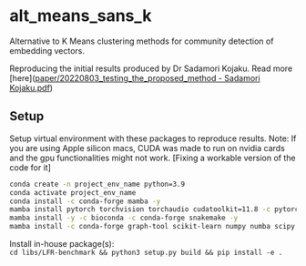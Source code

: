 # alt_means_sans_k
Alternative to K Means clustering methods for community detection of embedding vectors.


Reproducing the initial results produced by Dr Sadamori Kojaku. Read more [here]([paper/20220803_testing_the_proposed_method - Sadamori Kojaku.pdf](https://github.com/govgandhi/alt_means_sans_k/blob/ff494bf976c0ce7c4300eb1dda092ff2329d82cf/paper/20220803_testing_the_proposed_method%20-%20Sadamori%20Kojaku.pdf))
## Setup
Setup virtual environment with these packages to reproduce results. 
Note: If you are using Apple silicon macs, CUDA was made to run on nvidia cards and the gpu functionalities might not work. [Fixing a workable version of the code for it]

```bash
conda create -n project_env_name python=3.9  
conda activate project_env_name    
conda install -c conda-forge mamba -y  
mamba install pytorch torchvision torchaudio cudatoolkit=11.8 -c pytorch -c nvidia -y  
mamba install -y -c bioconda -c conda-forge snakemake -y  
mamba install -c conda-forge graph-tool scikit-learn numpy numba scipy pandas polars networkx seaborn matplotlib gensim ipykernel tqdm black faiss-gpu==1.7.3 -y 
```

Install in-house package(s):  
`cd libs/LFR-benchmark && python3 setup.py build && pip install -e .`
